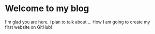 # Welcome to my blog

I'm glad you are here. I plan to talk about ...
How I am going to create my first website on GitHub!
